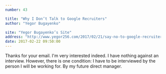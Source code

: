 ```yaml
---
number: 43

title: "Why I Don’t Talk to Google Recruiters"
author: "Yegor Bugayenko"

site: "Yegor Bugayenko’s Site"
address: "http://www.yegor256.com/2017/02/21/say-no-to-google-recruiters.html"
date: 2017-02-22 09:50:00
---
```


Thanks for your email. I'm very interested indeed. I have nothing against an interview. However, there is one condition: I have to be interviewed by the person I will be working for. By my future direct manager.
